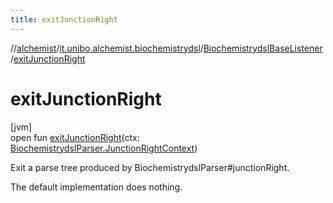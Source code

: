 ```yaml
---
title: exitJunctionRight
---
```

//[alchemist](../../../index.html)/[it.unibo.alchemist.biochemistrydsl](../index.html)/[BiochemistrydslBaseListener](index.html)/[exitJunctionRight](exit-junction-right.html)



# exitJunctionRight



[jvm]\
open fun [exitJunctionRight](exit-junction-right.html)(ctx: [BiochemistrydslParser.JunctionRightContext](../-biochemistrydsl-parser/-junction-right-context/index.html))



Exit a parse tree produced by BiochemistrydslParser#junctionRight. 



The default implementation does nothing.





